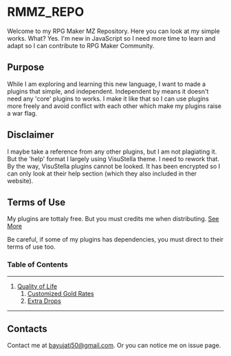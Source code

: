 # RMMZ_REPO

Welcome to my RPG Maker MZ Repository. Here you can look at my simple works. What? Yes. I'm new in JavaScript so I need more time to learn and adapt so I can contribute to RPG Maker Community.

## Purpose

While I am exploring and learning this new language, I want to made a plugins that simple, and independent. Independent by means it doesn't need any 'core' plugins to works.
I make it like that so I can use plugins more freely and avoid conflict with each other which make my plugins raise a war flag.

## Disclaimer

I maybe take a reference from any other plugins, but I am not plagiating it.
But the 'help' format I largely using VisuStella theme. I need to rework that.
By the way, VisuStella plugins cannot be looked. It has been encrypted so I can only look at their help section (which they also included in ther website).

## Terms of Use

My plugins are tottaly free. But you must credits me when distributing. [See More](https://github.com/FrixellScriptWorks/RMMZ_REPO/blob/main/LICENSE)

Be careful, if some of my plugins has dependencies, you must direct to their terms of use too.

### Table of Contents
--------------
1. [Quality of Life](https://github.com/FrixellScriptWorks/RMMZ_REPO/tree/main/Quality%20of%20Life)
   1. [Customized Gold Rates](https://github.com/FrixellScriptWorks/RMMZ_REPO/blob/main/Quality%20of%20Life/FrixellSW_2_GoldRate.js)
   2. [Extra Drops](https://github.com/FrixellScriptWorks/RMMZ_REPO/blob/main/Quality%20of%20Life/FrixellSW_2_ExtraDrops.js)
--------------
## Contacts

Contact me at bayujati50@gmail.com. Or you can notice me on issue page.
